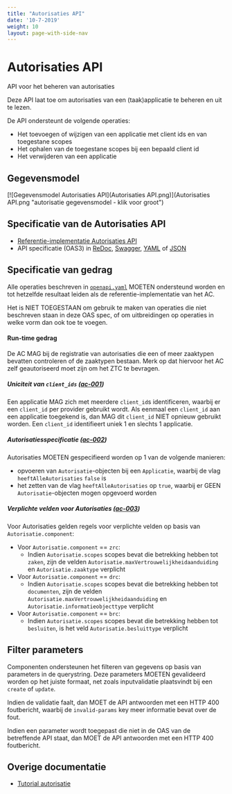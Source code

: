 ```yaml
---
title: "Autorisaties API"
date: '10-7-2019'
weight: 10
layout: page-with-side-nav
---
```

# Autorisaties API

API voor het beheren van autorisaties

Deze API laat toe om autorisaties van een (taak)applicatie te beheren en uit
te lezen.

De API ondersteunt de volgende operaties:

* Het toevoegen of wijzigen van een applicatie met client ids en van toegestane scopes
* Het ophalen van de toegestane scopes bij een bepaald client id
* Het verwijderen van een applicatie


## Gegevensmodel

[![Gegevensmodel Autorisaties API](Autorisaties API.png)](Autorisaties API.png "autorisatie gegevensmodel - klik voor groot")


## Specificatie van de Autorisaties API

* [Referentie-implementatie Autorisaties API](https://autorisaties-api.vng.cloud)
* API specificatie (OAS3) in
  [ReDoc][autorisaties-1.0.0-redoc],
  [Swagger][autorisaties-1.0.0-swagger],
  [YAML](https://autorisaties-api.vng.cloud/api/v1/schema/openapi.yaml) of
  [JSON](https://autorisaties-api.vng.cloud/api/v1/schema/openapi.json)

[autorisaties-1.0.0-redoc]: redoc-1.0.0
[autorisaties-1.0.0-swagger]: swagger-ui-1.0.0

## Specificatie van gedrag


Alle operaties beschreven in [`openapi.yaml`](https://autorisaties-api.vng.cloud/api/v1/schema/openapi.yaml) 
MOETEN ondersteund worden en tot hetzelfde resultaat leiden als de
referentie-implementatie van het AC.

Het is NIET TOEGESTAAN om gebruik te maken van operaties die niet beschreven
staan in deze OAS spec, of om uitbreidingen op operaties in welke vorm dan ook
toe te voegen.

#### Run-time gedrag

De AC MAG bij de registratie van autorisaties die een of meer zaaktypen
bevatten controleren of de zaaktypen bestaan. Merk op dat hiervoor het AC
zelf geautoriseerd moet zijn om het ZTC te bevragen.

##### **<a name="ac-001">Uniciteit van `client_ids` ([ac-001](#ac-001))</a>**

Een applicatie MAG zich met meerdere `client_id`s identificeren, waarbij er
een `client_id` per provider gebruikt wordt. Als eenmaal een `client_id` aan een
applicatie toegekend is, dan MAG dit `client_id` NIET opnieuw gebruikt worden.
Een `client_id` identifieert uniek 1 en slechts 1 applicatie.

##### **<a name="ac-002">Autorisatiesspecificatie ([ac-002](#ac-002))</a>**

Autorisaties MOETEN gespecifieerd worden op 1 van de volgende manieren:

* opvoeren van `Autorisatie`-objecten bij een `Applicatie`, waarbij de vlag
  `heeftAlleAutorisaties` `false` is
* het zetten van de vlag `heeftAlleAutorisaties` op `true`, waarbij er GEEN
  `Autorisatie`-objecten mogen opgevoerd worden

##### **<a name="ac-003">Verplichte velden voor Autorisaties ([ac-003](#ac-003))</a>**

Voor Autorisaties gelden regels voor verplichte velden op basis van `Autorisatie.component`:

* Voor `Autorisatie.component` == `zrc`:
    - Indien `Autorisatie.scopes` scopes bevat die betrekking hebben tot `zaken`, zijn de velden `Autorisatie.maxVertrouwelijkheidaanduiding` en `Autorisatie.zaaktype` verplicht
* Voor `Autorisatie.component` == `drc`:
    - Indien `Autorisatie.scopes` scopes bevat die betrekking hebben tot `documenten`, zijn de velden `Autorisatie.maxVertrouwelijkheidaanduiding` en `Autorisatie.informatieobjecttype` verplicht
* Voor `Autorisatie.component` == `brc`:
    - Indien `Autorisatie.scopes` scopes bevat die betrekking hebben tot `besluiten`, is het veld `Autorisatie.besluittype` verplicht

## Filter parameters

Componenten ondersteunen het filteren van gegevens op basis van parameters in
de querystring. Deze parameters MOETEN gevalideerd worden op het juiste
formaat, net zoals inputvalidatie plaatsvindt bij een `create` of `update`.

Indien de validatie faalt, dan MOET de API antwoorden met een HTTP 400
foutbericht, waarbij de `invalid-params` key meer informatie bevat over de fout.

Indien een parameter wordt toegepast die niet in de OAS van de betreffende API
staat, dan MOET de API antwoorden met een HTTP 400 foutbericht.


## Overige documentatie

* [Tutorial autorisatie](https://github.com/VNG-Realisatie/gemma-zaken/raw/master/docs/ontwikkelaars/handleidingen-en-tutorials/_assets/autorisatie.pptx)
